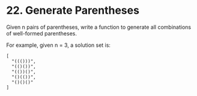 # 22. Generate Parentheses

Given n pairs of parentheses, write a function to generate all combinations of well-formed parentheses.

For example, given n = 3, a solution set is:

```text
[
  "((()))",
  "(()())",
  "(())()",
  "()(())",
  "()()()"
]
```
